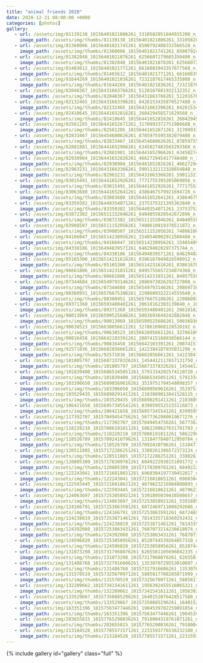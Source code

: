 ```yaml
---
title: "animal friends 2020"
date: 2020-12-31 08:00:00 +0000
categories: [photos]
gallery:
   - url: /assets/img/81139138_10156401021806261_3310582051844915200_n_10156401021801261.jpg
     image_path: /assets/img/thumbs/81139138_10156401021806261_3310582051844915200_n_10156401021801261.png
   - url: /assets/img/81360006_10156401021741261_8500792408332566528_n_10156401021736261.jpg
     image_path: /assets/img/thumbs/81360006_10156401021741261_8500792408332566528_n_10156401021736261.png
   - url: /assets/img/81382848_10156401021876261_6256607279605350400_n_10156401021871261.jpg
     image_path: /assets/img/thumbs/81382848_10156401021876261_6256607279605350400_n_10156401021871261.png
   - url: /assets/img/81403612_10156401021771261_6616083943357677568_n_10156401021766261.jpg
     image_path: /assets/img/thumbs/81403612_10156401021771261_6616083943357677568_n_10156401021766261.png
   - url: /assets/img/81644269_10156401021836261_7232187617465335808_n_10156401021831261.jpg
     image_path: /assets/img/thumbs/81644269_10156401021836261_7232187617465335808_n_10156401021831261.png
   - url: /assets/img/82048367_10156431663766261_5120167681932132352_n_10156431663761261.jpg
     image_path: /assets/img/thumbs/82048367_10156431663766261_5120167681932132352_n_10156431663761261.png
   - url: /assets/img/82132465_10156431663396261_8426153435870527488_n_10156431663381261.jpg
     image_path: /assets/img/thumbs/82132465_10156431663396261_8426153435870527488_n_10156431663381261.png
   - url: /assets/img/82410645_10156441652816261_260429456571629568_n_10156441652811261.jpg
     image_path: /assets/img/thumbs/82410645_10156441652816261_260429456571629568_n_10156441652811261.png
   - url: /assets/img/82561285_10156441652671261_3170993372751986688_n_10156441652666261.jpg
     image_path: /assets/img/thumbs/82561285_10156441652671261_3170993372751986688_n_10156441652666261.png
   - url: /assets/img/82833467_10156454680626261_8785975595382079488_n_10156454680621261.jpg
     image_path: /assets/img/thumbs/82833467_10156454680626261_8785975595382079488_n_10156454680621261.png
   - url: /assets/img/82881981_10156441652966261_6345027483565293568_n_10156441652956261.jpg
     image_path: /assets/img/thumbs/82881981_10156441652966261_6345027483565293568_n_10156441652956261.png
   - url: /assets/img/82930904_10156441652826261_466272945417748480_n_10156441652821261.jpg
     image_path: /assets/img/thumbs/82930904_10156441652826261_466272945417748480_n_10156441652821261.png
   - url: /assets/img/82963231_10156431663366261_5901132112328654848_n_10156431663361261.jpg
     image_path: /assets/img/thumbs/82963231_10156431663366261_5901132112328654848_n_10156431663361261.png
   - url: /assets/img/83015491_10156441652926261_7771755395265069056_n_10156441652916261.jpg
     image_path: /assets/img/thumbs/83015491_10156441652926261_7771755395265069056_n_10156441652916261.png
   - url: /assets/img/83063680_10156441652641261_4386467579921694720_n_10156441652636261.jpg
     image_path: /assets/img/thumbs/83063680_10156441652641261_4386467579921694720_n_10156441652636261.png
   - url: /assets/img/83359382_10156449354071261_2375375321395363840_n_10156449354066261.jpg
     image_path: /assets/img/thumbs/83359382_10156449354071261_2375375321395363840_n_10156449354066261.png
   - url: /assets/img/83872382_10156511152046261_8404055820542672896_n_10156511152041261.jpg
     image_path: /assets/img/thumbs/83872382_10156511152046261_8404055820542672896_n_10156511152041261.png
   - url: /assets/img/83908507_10156511152056261_7480610819378511872_n_10156511152051261.jpg
     image_path: /assets/img/thumbs/83908507_10156511152056261_7480610819378511872_n_10156511152051261.png
   - url: /assets/img/84166047_10156514230956261_1540540902911508480_n_10156514230951261.jpg
     image_path: /assets/img/thumbs/84166047_10156514230956261_1540540902911508480_n_10156514230951261.png
   - url: /assets/img/84330186_10156494839571261_646294820297375744_n_10156494839511261.jpg
     image_path: /assets/img/thumbs/84330186_10156494839571261_646294820297375744_n_10156494839511261.png
   - url: /assets/img/85165300_10156514231616261_8386167049826598912_n_10156514231596261.jpg
     image_path: /assets/img/thumbs/85165300_10156514231616261_8386167049826598912_n_10156514231596261.png
   - url: /assets/img/86661806_10156514231031261_8495755657234874368_n_10156514231001261.jpg
     image_path: /assets/img/thumbs/86661806_10156514231031261_8495755657234874368_n_10156514231001261.png
   - url: /assets/img/87344684_10156549793146261_2086973026292727808_n_10156549793141261.jpg
     image_path: /assets/img/thumbs/87344684_10156549793146261_2086973026292727808_n_10156549793141261.png
   - url: /assets/img/88360951_10156576675106261_2298609322214555648_n_10156576675101261.jpg
     image_path: /assets/img/thumbs/88360951_10156576675106261_2298609322214555648_n_10156576675101261.png
   - url: /assets/img/89371360_10156593480401261_20618162303139840_n_10156593480396261.jpg
     image_path: /assets/img/thumbs/89371360_10156593480401261_20618162303139840_n_10156593480396261.png
   - url: /assets/img/90013069_10156599525686261_5003693649242882048_n_10156599525681261.jpg
     image_path: /assets/img/thumbs/90013069_10156599525686261_5003693649242882048_n_10156599525681261.png
   - url: /assets/img/90638523_10156638056611261_3278610968128520192_n_10156638056606261.jpg
     image_path: /assets/img/thumbs/90638523_10156638056611261_3278610968128520192_n_10156638056606261.png
   - url: /assets/img/90816458_10156642103391261_2007415160930566144_n_10156642103386261.jpg
     image_path: /assets/img/thumbs/90816458_10156642103391261_2007415160930566144_n_10156642103386261.png
   - url: /assets/img/92571036_10156682856661261_1422384187935031296_n_10156682856656261.jpg
     image_path: /assets/img/thumbs/92571036_10156682856661261_1422384187935031296_n_10156682856656261.png
   - url: /assets/img/101805797_10156873378326261_1454412117657131750_n_10156873378321261.jpg
     image_path: /assets/img/thumbs/101805797_10156873378326261_1454412117657131750_n_10156873378321261.png
   - url: /assets/img/101839400_10156865345051261_5791334202574110720_n_10156865345046261.jpg
     image_path: /assets/img/thumbs/101839400_10156865345051261_5791334202574110720_n_10156865345046261.png
   - url: /assets/img/103396650_10156890569616261_3519751794548098357_n_10156890569611261.jpg
     image_path: /assets/img/thumbs/103396650_10156890569616261_3519751794548098357_n_10156890569611261.png
   - url: /assets/img/103529435_10156890291411261_2103889013841528115_n_10156890291401261.jpg
     image_path: /assets/img/thumbs/103529435_10156890291411261_2103889013841528115_n_10156890291401261.png
   - url: /assets/img/106421658_10156957345541261_8399595525155116873_n_10156957345536261.jpg
     image_path: /assets/img/thumbs/106421658_10156957345541261_8399595525155116873_n_10156957345536261.png
   - url: /assets/img/117392707_10157049454756261_5677362980019677276_n_10157049454741261.jpg
     image_path: /assets/img/thumbs/117392707_10157049454756261_5677362980019677276_n_10157049454741261.png
   - url: /assets/img/118228210_10157086191811261_5862298627631701703_n_10157086191806261.jpg
     image_path: /assets/img/thumbs/118228210_10157086191811261_5862298627631701703_n_10157086191806261.png
   - url: /assets/img/118526789_10157092410796261_1318477840712950784_n_10157092410791261.jpg
     image_path: /assets/img/thumbs/118526789_10157092410796261_1318477840712950784_n_10157092410791261.png
   - url: /assets/img/120511885_10157172286251261_3380261306572373124_n_10157172286246261.jpg
     image_path: /assets/img/thumbs/120511885_10157172286251261_3380261306572373124_n_10157172286246261.png
   - url: /assets/img/120805309_10157178309781261_6049222938151091772_n_10157178309776261.jpg
     image_path: /assets/img/thumbs/120805309_10157178309781261_6049222938151091772_n_10157178309776261.png
   - url: /assets/img/122243041_10157216818651261_6960304197730452017_n_10157216818646261.jpg
     image_path: /assets/img/thumbs/122243041_10157216818651261_6960304197730452017_n_10157216818646261.png
   - url: /assets/img/122593445_10157216818621261_4879623216984800893_n_10157216818616261.jpg
     image_path: /assets/img/thumbs/122593445_10157216818621261_4879623216984800893_n_10157216818616261.png
   - url: /assets/img/124063697_10157253858921261_5391895039438508657_n_10157253858916261.jpg
     image_path: /assets/img/thumbs/124063697_10157253858921261_5391895039438508657_n_10157253858916261.png
   - url: /assets/img/124166791_10157253863591261_6872469711009292686_n_10157253863586261.jpg
     image_path: /assets/img/thumbs/124166791_10157253863591261_6872469711009292686_n_10157253863586261.png
   - url: /assets/img/124238819_10157253871461261_7814335718369292431_n_10157253871456261.jpg
     image_path: /assets/img/thumbs/124238819_10157253871461261_7814335718369292431_n_10157253871456261.png
   - url: /assets/img/124392088_10157253863431261_7687073214236618074_n_10157253863426261.jpg
     image_path: /assets/img/thumbs/124392088_10157253863431261_7687073214236618074_n_10157253863426261.png
   - url: /assets/img/124596820_10157253858956261_8520744539264057310_n_10157253858951261.jpg
     image_path: /assets/img/thumbs/124596820_10157253858956261_8520744539264057310_n_10157253858951261.png
   - url: /assets/img/131073298_10157317968076261_6265581105696042335_n_10157317968071261.jpg
     image_path: /assets/img/thumbs/131073298_10157317968076261_6265581105696042335_n_10157317968071261.png
   - url: /assets/img/131486768_10157327916606261_1353070729553010097_n_10157327916596261.jpg
     image_path: /assets/img/thumbs/131486768_10157327916606261_1353070729553010097_n_10157327916596261.png
   - url: /assets/img/131570519_10157325670971261_5885817708285871999_n_10157325670956261.jpg
     image_path: /assets/img/thumbs/131570519_10157325670971261_5885817708285871999_n_10157325670956261.png
   - url: /assets/img/132209662_10157341541611261_1956392455516065321_n_10157341541606261.jpg
     image_path: /assets/img/thumbs/132209662_10157341541611261_1956392455516065321_n_10157341541606261.png
   - url: /assets/img/133529667_10157350885296261_1640152076428517588_n_10157350885291261.jpg
     image_path: /assets/img/thumbs/133529667_10157350885296261_1640152076428517588_n_10157350885291261.png
   - url: /assets/img/163351396_10157563477446261_1904539702259891854_n_10157563477436261.jpg
     image_path: /assets/img/thumbs/163351396_10157563477446261_1904539702259891854_n_10157563477436261.png
   - url: /assets/img/203655815_10157765290836261_7910004318761071261_n_10157765290831261.jpg
     image_path: /assets/img/thumbs/203655815_10157765290836261_7910004318761071261_n_10157765290831261.png
   - url: /assets/img/213184528_10157785571571261_2231593776536232188_n_10157785571561261.jpg
     image_path: /assets/img/thumbs/213184528_10157785571571261_2231593776536232188_n_10157785571561261.png
---
```

{% include gallery id="gallery" class="full" %}